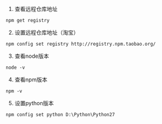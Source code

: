1. 查看远程仓库地址

```shell
npm get registry
```

2. 设置远程仓库地址（淘宝）

```shell
npm config set registry http://registry.npm.taobao.org/
```

3. 查看node版本

```shell
node -v
```

4. 查看npm版本

```shell
npm -v
```

5. 设置python版本

```
npm config set python D:\Python\Python27
```

